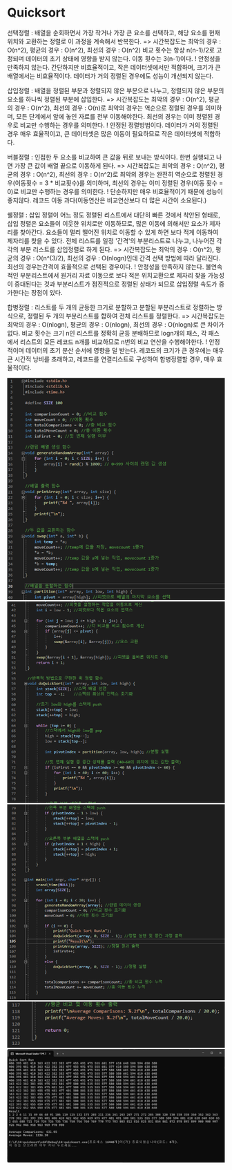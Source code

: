 # Quicksort
선택정렬 : 배열을 순회하면서 가장 작거나 가장 큰 요소를 선택하고, 해당 요소를 현재 위치와 교환하는 정렬로 이 과정을 계속해서 반복한다. 
=> 시간복잡도는 최악의 경우 : O(n^2), 평균의 경우 : O(n^2), 최선의 경우 : O(n^2) 비교 횟수는 항상 n(n-1)/2로 고정되며 데이터의 초기 상태에 영향을 받지 않는다. 이동 횟수는 3(n-1)이다.
! 안정성을 만족하지 않는다. 간단하지만 비효율적이고, 작은 데이터셋에서만 적합하며, 크기가 큰 배열에서는 비효율적이다. 데이터가 거의 정렬된 경우에도 성능이 개선되지 않는다.

삽입정렬 : 배열을 정렬된 부분과 정렬되지 않은 부분으로 나누고, 정렬되지 않은 부분의 요소를 하나씩 정렬된 부분에 삽입한다.
=> 시간복잡도는 최악의 경우 : O(n^2), 평균의 경우 : O(n^2), 최선의 경우 : O(n)로 최악의 경우는 역순으로 정렬된 경우를 의미하며, 모든 단계에서 앞에 놓인 자료를 전부 이동해야한다. 최선의 경우는 이미 정렬된 경우로 비교만 수행하는 경우를 의미한다.
! 안정된 정렬방법이다. 데이터가 거의 정렬된 경우 매우 효율적이고, 큰 데이터셋은 많은 이동이 필요하므로 작은 데이터셋에 적합하다. 

버블정렬 : 인접한 두 요소를 비교하여 큰 값을 뒤로 보내는 방식이다. 한번 실행되고 나면 가장 큰 값이 배열 끝으로 이동하게 된다.
=> 시간복잡도는 최악의 경우 : O(n^2), 평균의 경우 : O(n^2), 최선의 경우 : O(n^2)로 최악의 경우는 완전히 역순으로 정렬된 경우(이동횟수 = 3 * 비교횟수)를 의미하며, 최선의 경우는 이미 정렬된 경우(이동 횟수 = 0)로 비교만 수행하는 경우를 의미한다.
! 단순하지만 매우 비효율적이기 때문에 성능이 좋지않다. 레코드 이동 과다(이동연산은 비교연산보다 더 많은 시간이 소요된다.)

쉘정렬   : 삽입 정렬이 어느 정도 정렬된 리스트에서 대단히 빠른 것에서 착안된 형태로, 삽입 정렬은 요소들이 이웃한 위치로만 이동하므로, 많은 이동에 의해서만 요소가 제자리를 찾아간다. 요소들이 멀리 떨어진 위치로 이동할 수 있게 하면 보다 적게 이동하여 제자리를 찾을 수 있다. 전체 리스트를 일정 '간격'의 부분리스트로 나누고, 나누어진 각각의 부분 리스트를 삽입정렬로 하게 된다.
=> 시간복잡도는 최악의 경우 : O(n^2), 평균의 경우 : O(n^(3/2), 최선의 경우 : O(nlogn)인데 간격 선택 방법에 따라 달라진다. 최선의 경우는간격이 효율적으로 선택된 경우이다.
! 안정성을 만족하지 않는다. 불연속적인 부분리스트에서 원거리 자료 이동으로 보다 적은 위치교환으로 제자리 찾을 가능성이 증대된다는 것과 부분리스트가 점진적으로 정렬된 상태가 되므로 삽입정렬 속도가 증가한다는 장점이 있다.

합병정렬 : 리스트를 두 개의 균등한 크기로 분할하고 분할된 부분리스트로 정렬하는 방식으로, 정렬된 두 개의 부분리스트를 합하여 전체 리스트를 정렬한다.
=> 시간복잡도는 최악의 경우 : O(nlogn), 평균의 경우 : O(nlogn), 최선의 경우 : O(nlogn)로 큰 차이가 없다. 비교 횟수는 크기 n인 리스트를 정확히 균등 분배하므로 logn개의 패스, 각 패스에서 리스트의 모든 레코드 n개를 비교하므로 n번의 비교 연산을 수행해야한다.
! 안정적이며 데이터의 초기 분산 순서에 영향을 덜 받는다. 레코드의 크기가 큰 경우에는 매우 큰 시간적 낭비를 초래하고, 레코드를 연결리스트로 구성하여 합병정렬할 경우, 매우 효율적이다. 

![](./1.png)
![](./2.png)
![](./3.png)
![](./4.png)
![](./실행결과.png)
